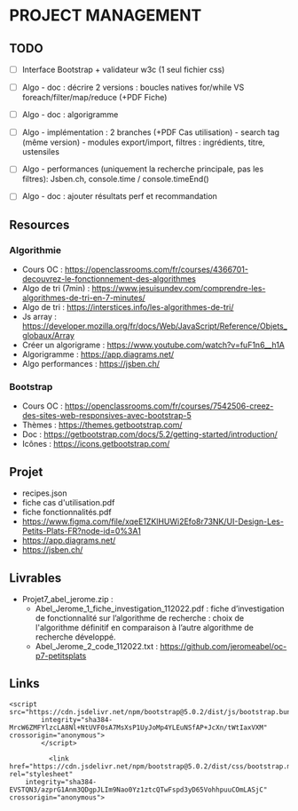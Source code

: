 # PROJECT MANAGEMENT


## TODO
- [ ] Interface Bootstrap + validateur w3c (1 seul fichier css)
- [ ] Algo - doc : décrire 2 versions : boucles natives for/while VS foreach/filter/map/reduce (+PDF Fiche)
- [ ] Algo - doc : algorigramme
- [ ] Algo - implémentation : 2 branches (+PDF Cas utilisation) - search tag (même version) - modules export/import, filtres : ingrédients, titre, ustensiles
- [ ] Algo - performances (uniquement la recherche principale, pas les filtres): Jsben.ch, console.time / console.timeEnd()
- [ ] Algo - doc : ajouter résultats perf et recommandation


## Resources

### Algorithmie
- Cours OC : https://openclassrooms.com/fr/courses/4366701-decouvrez-le-fonctionnement-des-algorithmes
- Algo de tri (7min) : https://www.jesuisundev.com/comprendre-les-algorithmes-de-tri-en-7-minutes/
- Algo de tri : https://interstices.info/les-algorithmes-de-tri/
- Js array : https://developer.mozilla.org/fr/docs/Web/JavaScript/Reference/Objets_globaux/Array
- Créer un algorigrame : https://www.youtube.com/watch?v=fuF1n6__h1A
- Algorigramme : https://app.diagrams.net/
- Algo performances : https://jsben.ch/

### Bootstrap
- Cours OC : https://openclassrooms.com/fr/courses/7542506-creez-des-sites-web-responsives-avec-bootstrap-5
- Thèmes : https://themes.getbootstrap.com/
- Doc : https://getbootstrap.com/docs/5.2/getting-started/introduction/
- Icônes : https://icons.getbootstrap.com/

## Projet
- recipes.json
- fiche cas d'utilisation.pdf
- fiche fonctionnalités.pdf
- https://www.figma.com/file/xqeE1ZKlHUWi2Efo8r73NK/UI-Design-Les-Petits-Plats-FR?node-id=0%3A1
- https://app.diagrams.net/
- https://jsben.ch/


 ## Livrables
- Projet7_abel_jerome.zip :
    - Abel_Jerome_1_fiche_investigation_112022.pdf : fiche d’investigation de fonctionnalité sur l’algorithme de recherche : choix de l'algorithme définitif en comparaison à l’autre algorithme de recherche développé.
    - Abel_Jerome_2_code_112022.txt : https://github.com/jeromeabel/oc-p7-petitsplats


## Links



    <script src="https://cdn.jsdelivr.net/npm/bootstrap@5.0.2/dist/js/bootstrap.bundle.min.js"
            integrity="sha384-MrcW6ZMFYlzcLA8Nl+NtUVF0sA7MsXsP1UyJoMp4YLEuNSfAP+JcXn/tWtIaxVXM" crossorigin="anonymous">
            </script>

              <link href="https://cdn.jsdelivr.net/npm/bootstrap@5.0.2/dist/css/bootstrap.min.css" rel="stylesheet"
        integrity="sha384-EVSTQN3/azprG1Anm3QDgpJLIm9Nao0Yz1ztcQTwFspd3yD65VohhpuuCOmLASjC" crossorigin="anonymous">
  <link rel="stylesheet" href="https://cdn.jsdelivr.net/npm/bootstrap-icons@1.5.0/font/bootstrap-icons.css">

  <!-- Font Awesome -->
  <script src="https://kit.fontawesome.com/14273d579a.js" crossorigin="anonymous"></script>